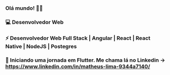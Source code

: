 ### Olá mundo! 👋🏾
### :computer: Desenvolvedor Web 
### ⚡ Desenvolvedor Web Full Stack | Angular | React | React Native | NodeJS | Postegres
### 💬 Iniciando uma jornada em Flutter. Me chama lá no Linkedin -> https://www.linkedin.com/in/matheus-lima-9344a7140/
<!--
**devmlima/devmlima** is a ✨ _special_ ✨ repository because its `README.md` (this file) appears on your GitHub profile.

Here are some ideas to get you started:

- 🔭 I’m currently working on ...
- 🌱 I’m currently learning ...
- 👯 I’m looking to collaborate on ...
- 🤔 I’m looking for help with ...
- 💬 Ask me about ...
- 📫 How to reach me: ...
- 😄 Pronouns: ...
- ⚡ Fun fact: ...
-->
